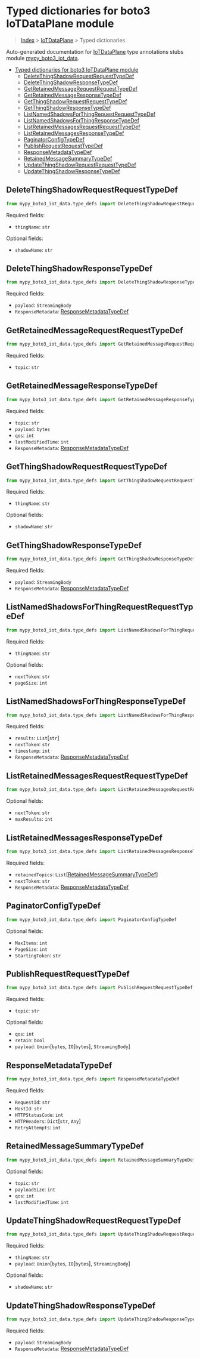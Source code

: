 # Typed dictionaries for boto3 IoTDataPlane module

> [Index](..) > [IoTDataPlane](.) > Typed dictionaries

Auto-generated documentation for
[IoTDataPlane](https://boto3.amazonaws.com/v1/documentation/api/latest/reference/services/iot-data.html#IoTDataPlane)
type annotations stubs module
[mypy_boto3_iot_data](https://pypi.org/project/mypy-boto3-iot-data/).

- [Typed dictionaries for boto3 IoTDataPlane module](#typed-dictionaries-for-boto3-iotdataplane-module)
  - [DeleteThingShadowRequestRequestTypeDef](#deletethingshadowrequestrequesttypedef)
  - [DeleteThingShadowResponseTypeDef](#deletethingshadowresponsetypedef)
  - [GetRetainedMessageRequestRequestTypeDef](#getretainedmessagerequestrequesttypedef)
  - [GetRetainedMessageResponseTypeDef](#getretainedmessageresponsetypedef)
  - [GetThingShadowRequestRequestTypeDef](#getthingshadowrequestrequesttypedef)
  - [GetThingShadowResponseTypeDef](#getthingshadowresponsetypedef)
  - [ListNamedShadowsForThingRequestRequestTypeDef](#listnamedshadowsforthingrequestrequesttypedef)
  - [ListNamedShadowsForThingResponseTypeDef](#listnamedshadowsforthingresponsetypedef)
  - [ListRetainedMessagesRequestRequestTypeDef](#listretainedmessagesrequestrequesttypedef)
  - [ListRetainedMessagesResponseTypeDef](#listretainedmessagesresponsetypedef)
  - [PaginatorConfigTypeDef](#paginatorconfigtypedef)
  - [PublishRequestRequestTypeDef](#publishrequestrequesttypedef)
  - [ResponseMetadataTypeDef](#responsemetadatatypedef)
  - [RetainedMessageSummaryTypeDef](#retainedmessagesummarytypedef)
  - [UpdateThingShadowRequestRequestTypeDef](#updatethingshadowrequestrequesttypedef)
  - [UpdateThingShadowResponseTypeDef](#updatethingshadowresponsetypedef)

## DeleteThingShadowRequestRequestTypeDef

```python
from mypy_boto3_iot_data.type_defs import DeleteThingShadowRequestRequestTypeDef
```

Required fields:

- `thingName`: `str`

Optional fields:

- `shadowName`: `str`

## DeleteThingShadowResponseTypeDef

```python
from mypy_boto3_iot_data.type_defs import DeleteThingShadowResponseTypeDef
```

Required fields:

- `payload`: `StreamingBody`
- `ResponseMetadata`:
  [ResponseMetadataTypeDef](./type_defs.md#responsemetadatatypedef)

## GetRetainedMessageRequestRequestTypeDef

```python
from mypy_boto3_iot_data.type_defs import GetRetainedMessageRequestRequestTypeDef
```

Required fields:

- `topic`: `str`

## GetRetainedMessageResponseTypeDef

```python
from mypy_boto3_iot_data.type_defs import GetRetainedMessageResponseTypeDef
```

Required fields:

- `topic`: `str`
- `payload`: `bytes`
- `qos`: `int`
- `lastModifiedTime`: `int`
- `ResponseMetadata`:
  [ResponseMetadataTypeDef](./type_defs.md#responsemetadatatypedef)

## GetThingShadowRequestRequestTypeDef

```python
from mypy_boto3_iot_data.type_defs import GetThingShadowRequestRequestTypeDef
```

Required fields:

- `thingName`: `str`

Optional fields:

- `shadowName`: `str`

## GetThingShadowResponseTypeDef

```python
from mypy_boto3_iot_data.type_defs import GetThingShadowResponseTypeDef
```

Required fields:

- `payload`: `StreamingBody`
- `ResponseMetadata`:
  [ResponseMetadataTypeDef](./type_defs.md#responsemetadatatypedef)

## ListNamedShadowsForThingRequestRequestTypeDef

```python
from mypy_boto3_iot_data.type_defs import ListNamedShadowsForThingRequestRequestTypeDef
```

Required fields:

- `thingName`: `str`

Optional fields:

- `nextToken`: `str`
- `pageSize`: `int`

## ListNamedShadowsForThingResponseTypeDef

```python
from mypy_boto3_iot_data.type_defs import ListNamedShadowsForThingResponseTypeDef
```

Required fields:

- `results`: `List`\[`str`\]
- `nextToken`: `str`
- `timestamp`: `int`
- `ResponseMetadata`:
  [ResponseMetadataTypeDef](./type_defs.md#responsemetadatatypedef)

## ListRetainedMessagesRequestRequestTypeDef

```python
from mypy_boto3_iot_data.type_defs import ListRetainedMessagesRequestRequestTypeDef
```

Optional fields:

- `nextToken`: `str`
- `maxResults`: `int`

## ListRetainedMessagesResponseTypeDef

```python
from mypy_boto3_iot_data.type_defs import ListRetainedMessagesResponseTypeDef
```

Required fields:

- `retainedTopics`:
  `List`\[[RetainedMessageSummaryTypeDef](./type_defs.md#retainedmessagesummarytypedef)\]
- `nextToken`: `str`
- `ResponseMetadata`:
  [ResponseMetadataTypeDef](./type_defs.md#responsemetadatatypedef)

## PaginatorConfigTypeDef

```python
from mypy_boto3_iot_data.type_defs import PaginatorConfigTypeDef
```

Optional fields:

- `MaxItems`: `int`
- `PageSize`: `int`
- `StartingToken`: `str`

## PublishRequestRequestTypeDef

```python
from mypy_boto3_iot_data.type_defs import PublishRequestRequestTypeDef
```

Required fields:

- `topic`: `str`

Optional fields:

- `qos`: `int`
- `retain`: `bool`
- `payload`: `Union`\[`bytes`, `IO`\[`bytes`\], `StreamingBody`\]

## ResponseMetadataTypeDef

```python
from mypy_boto3_iot_data.type_defs import ResponseMetadataTypeDef
```

Required fields:

- `RequestId`: `str`
- `HostId`: `str`
- `HTTPStatusCode`: `int`
- `HTTPHeaders`: `Dict`\[`str`, `Any`\]
- `RetryAttempts`: `int`

## RetainedMessageSummaryTypeDef

```python
from mypy_boto3_iot_data.type_defs import RetainedMessageSummaryTypeDef
```

Optional fields:

- `topic`: `str`
- `payloadSize`: `int`
- `qos`: `int`
- `lastModifiedTime`: `int`

## UpdateThingShadowRequestRequestTypeDef

```python
from mypy_boto3_iot_data.type_defs import UpdateThingShadowRequestRequestTypeDef
```

Required fields:

- `thingName`: `str`
- `payload`: `Union`\[`bytes`, `IO`\[`bytes`\], `StreamingBody`\]

Optional fields:

- `shadowName`: `str`

## UpdateThingShadowResponseTypeDef

```python
from mypy_boto3_iot_data.type_defs import UpdateThingShadowResponseTypeDef
```

Required fields:

- `payload`: `StreamingBody`
- `ResponseMetadata`:
  [ResponseMetadataTypeDef](./type_defs.md#responsemetadatatypedef)
